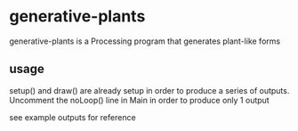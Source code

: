 # generative-plants
generative-plants is a Processing program that generates plant-like forms

## usage
setup() and draw() are already setup in order to produce a series of outputs. Uncomment the noLoop() line in Main in order to produce only 1 output

see example outputs for reference
